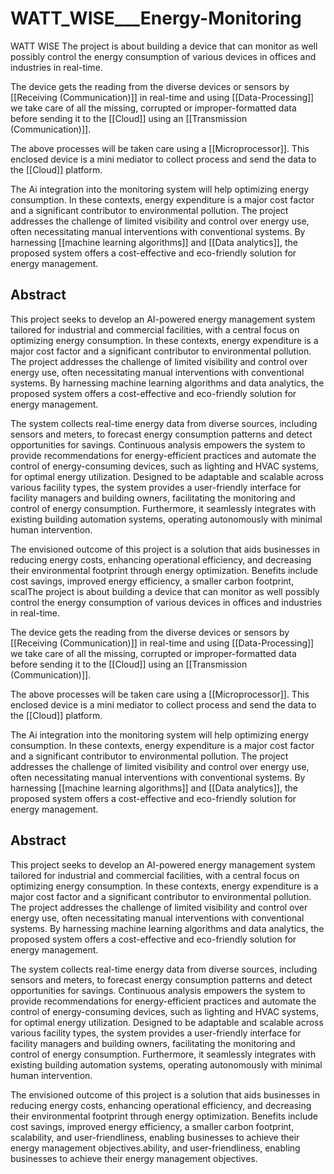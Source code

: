 # WATT_WISE___Energy-Monitoring
WATT WISE
The project is about building a device that can monitor as well possibly control the energy consumption of various devices in offices and industries in real-time.

The device gets the reading from the diverse devices or sensors by [[Receiving (Communication)]] in real-time and using [[Data-Processing]] we take care of all the missing, corrupted or improper-formatted data before sending it to the [[Cloud]] using an [[Transmission (Communication)]].

The above processes will be taken care using a [[Microprocessor]]. This enclosed device is a mini mediator to collect process and send the data to the [[Cloud]] platform.

The Ai integration into the monitoring system will help optimizing energy consumption. In these contexts, energy expenditure is a major cost factor and a significant contributor to environmental pollution. The project addresses the challenge of limited visibility and control over energy use, often necessitating manual interventions with conventional systems. By harnessing [[machine learning algorithms]] and [[Data analytics]], the proposed system offers a cost-effective and eco-friendly solution for energy management.



## Abstract

This project seeks to develop an AI-powered energy management system tailored for industrial and commercial facilities, with a central focus on optimizing energy consumption. In these contexts, energy expenditure is a major cost factor and a significant contributor to environmental pollution. The project addresses the challenge of limited visibility and control over energy use, often necessitating manual interventions with conventional systems. By harnessing machine learning algorithms and data analytics, the proposed system offers a cost-effective and eco-friendly solution for energy management.

The system collects real-time energy data from diverse sources, including sensors and meters, to forecast energy consumption patterns and detect opportunities for savings. Continuous analysis empowers the system to provide recommendations for energy-efficient practices and automate the control of energy-consuming devices, such as lighting and HVAC systems, for optimal energy utilization. Designed to be adaptable and scalable across various facility types, the system provides a user-friendly interface for facility managers and building owners, facilitating the monitoring and control of energy consumption. Furthermore, it seamlessly integrates with existing building automation systems, operating autonomously with minimal human intervention.

The envisioned outcome of this project is a solution that aids businesses in reducing energy costs, enhancing operational efficiency, and decreasing their environmental footprint through energy optimization. Benefits include cost savings, improved energy efficiency, a smaller carbon footprint, scalThe project is about building a device that can monitor as well possibly control the energy consumption of various devices in offices and industries in real-time.

The device gets the reading from the diverse devices or sensors by [[Receiving (Communication)]] in real-time and using [[Data-Processing]] we take care of all the missing, corrupted or improper-formatted data before sending it to the [[Cloud]] using an [[Transmission (Communication)]].

The above processes will be taken care using a [[Microprocessor]]. This enclosed device is a mini mediator to collect process and send the data to the [[Cloud]] platform.

The Ai integration into the monitoring system will help optimizing energy consumption. In these contexts, energy expenditure is a major cost factor and a significant contributor to environmental pollution. The project addresses the challenge of limited visibility and control over energy use, often necessitating manual interventions with conventional systems. By harnessing [[machine learning algorithms]] and [[Data analytics]], the proposed system offers a cost-effective and eco-friendly solution for energy management.



## Abstract

This project seeks to develop an AI-powered energy management system tailored for industrial and commercial facilities, with a central focus on optimizing energy consumption. In these contexts, energy expenditure is a major cost factor and a significant contributor to environmental pollution. The project addresses the challenge of limited visibility and control over energy use, often necessitating manual interventions with conventional systems. By harnessing machine learning algorithms and data analytics, the proposed system offers a cost-effective and eco-friendly solution for energy management.

The system collects real-time energy data from diverse sources, including sensors and meters, to forecast energy consumption patterns and detect opportunities for savings. Continuous analysis empowers the system to provide recommendations for energy-efficient practices and automate the control of energy-consuming devices, such as lighting and HVAC systems, for optimal energy utilization. Designed to be adaptable and scalable across various facility types, the system provides a user-friendly interface for facility managers and building owners, facilitating the monitoring and control of energy consumption. Furthermore, it seamlessly integrates with existing building automation systems, operating autonomously with minimal human intervention.

The envisioned outcome of this project is a solution that aids businesses in reducing energy costs, enhancing operational efficiency, and decreasing their environmental footprint through energy optimization. Benefits include cost savings, improved energy efficiency, a smaller carbon footprint, scalability, and user-friendliness, enabling businesses to achieve their energy management objectives.ability, and user-friendliness, enabling businesses to achieve their energy management objectives.
